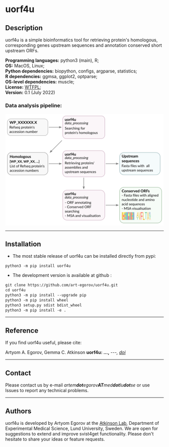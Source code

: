 


# uorf4u

## Description

uorf4u is a simple bioinformatics tool for retrieving protein's homologous, corresponding genes upstream sequences and annotation conserved short upstream ORFs.  

**Programming languages:** python3 (main), R;  
**OS:** MacOS, Linux;  
**Python dependencies:** biopython, configs, argparse, statistics;  
**R dependencies:** ggmsa, ggplot2, optparse;  
**OS-level dependencies:** muscle;  
**License:** [WTFPL](http://www.wtfpl.net);  
**Version:** 0.1 (July 2022)

### Data analysis pipeline:

<img  src="img/pipeline.svg" width="600"/>

---


## Installation


- The most stable release of uorf4u can be installed directly from pypi:

```
python3 -m pip install uorf4u
```

- The development version is available at github :

```
git clone https://github.com/art-egorov/uorf4u.git
cd uorf4u
python3 -m pip install --upgrade pip
python3 -m pip install wheel
python3 setup.py sdist bdist_wheel
python3 -m pip install -e .
```

---

## Reference

If you find uorf4u useful, please cite:


Artyom A. Egorov, Gemma C. Atkinson **uorf4u: ...,** *---, [doi]()*

---

## Contact

Please contact us by e-mail _artem**dot**egorov**AT**med**dot**lu**dot**se_ or use Issues to report any technical problems.  

---

## Authors

uorf4u is developed by Artyom Egorov at the [Atkinson Lab](https://atkinson-lab.com), Department of Experimental Medical Science, Lund University, Sweden. We are open for suggestions to extend and improve svist4get functionality. Please don't hesitate to share your ideas or feature requests.

